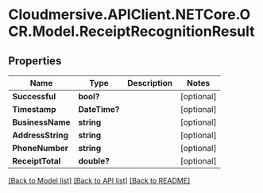 # Cloudmersive.APIClient.NETCore.OCR.Model.ReceiptRecognitionResult
## Properties

Name | Type | Description | Notes
------------ | ------------- | ------------- | -------------
**Successful** | **bool?** |  | [optional] 
**Timestamp** | **DateTime?** |  | [optional] 
**BusinessName** | **string** |  | [optional] 
**AddressString** | **string** |  | [optional] 
**PhoneNumber** | **string** |  | [optional] 
**ReceiptTotal** | **double?** |  | [optional] 

[[Back to Model list]](../README.md#documentation-for-models) [[Back to API list]](../README.md#documentation-for-api-endpoints) [[Back to README]](../README.md)

